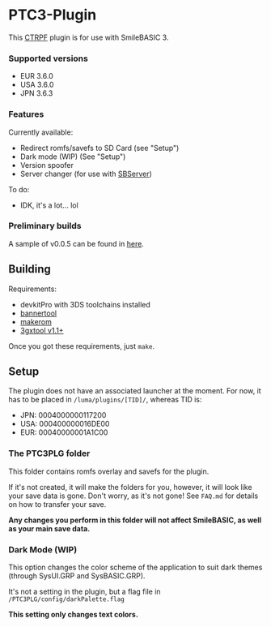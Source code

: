 # PTC3-Plugin

This [CTRPF](https://gitlab.com/thepixellizeross/ctrpluginframework/) plugin is for use with SmileBASIC 3.

### Supported versions

- EUR 3.6.0
- USA 3.6.0
- JPN 3.6.3

### Features

Currently available:

- Redirect romfs/savefs to SD Card (see "Setup")
- Dark mode (WIP) (See "Setup")
- Version spoofer
- Server changer (for use with [SBServer](https://github.com/trinitro21/sbserver))

To do:

- IDK, it's a lot... lol

### Preliminary builds

A sample of v0.0.5 can be found in [here](https://cyberyoshi64.github.io/assets/data/CY64-CYX-v0.0.5.zip).

## Building

Requirements:

- devkitPro with 3DS toolchains installed
- [bannertool](https://github.com/Steveice10/bannertool/releases/latest)
- [makerom](https://github.com/3DSGuy/Project_CTR/releases)
- [3gxtool v1.1+](https://gitlab.com/thepixellizeross/3gxtool/-/releases)

Once you got these requirements, just `make`.

## Setup

The plugin does not have an associated launcher at the moment.
For now, it has to be placed in `/luma/plugins/[TID]/`, whereas TID is:

- JPN: 0004000000117200
- USA: 000400000016DE00
- EUR: 00040000001A1C00

### The PTC3PLG folder

This folder contains romfs overlay and savefs for the plugin.

If it's not created, it will make the folders for you, however, it will look like your save data is gone. Don't worry, as it's not gone! See `FAQ.md` for details on how to transfer your save.

**Any changes you perform in this folder will not affect SmileBASIC, as well as your main save data.**

### Dark Mode (WIP)

This option changes the color scheme of the application to suit dark themes (through SysUI.GRP and SysBASIC.GRP).

It's not a setting in the plugin, but a flag file in `/PTC3PLG/config/darkPalette.flag`

**This setting only changes text colors.**